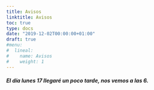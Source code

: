 ```yaml
---
title: Avisos
linktitle: Avisos
toc: true
type: docs
date: "2019-12-02T00:00:00+01:00"
draft: true
#menu:
#  lineal:
#    name: Avisos
#    weight: 1
---
```



##### El día lunes 17 llegaré un poco tarde, nos vemos a las 6.

